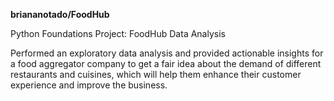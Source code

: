 **briananotado/FoodHub**

Python Foundations Project: FoodHub Data Analysis

Performed an exploratory data analysis and provided actionable insights for a food aggregator company to get a fair idea about the demand of different restaurants and cuisines, which will help them enhance their customer experience and improve the business.